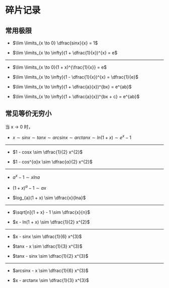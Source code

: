# 碎片记录

## 常用极限

- $\lim \limits_{x \to 0} \dfrac{sinx}{x} = 1$

- $\lim \limits_{x \to \infty}(1 + \dfrac{1}{x})^{x} = e$

---

- $\lim \limits_{x \to 0}(1 + x)^{\frac{1}{x}} = e$

- $\lim \limits_{x \to \infty}(1 - \dfrac{1}{x})^{x} = \dfrac{1}{e}$

- $\lim \limits_{x \to \infty}(1 + \dfrac{a}{x})^{bx} = e^{ab}$

- $\lim \limits_{x \to \infty}(1 + \dfrac{a}{x})^{bx + c} = e^{ab}$

## 常见等价无穷小

当 x → 0 时，

- $x \sim sinx \sim tanx \sim arcsinx \sim arctanx \sim ln(1 + x) \sim e^{x} - 1$ <Badge text="重点"/>

---

- $1 - cosx \sim \dfrac{1}{2} x^{2}$ <Badge text="重点"/>

- $1 - cos^{α}x \sim \dfrac{α}{2} x^{2}$

---

- $a^{x} - 1 \sim xlna$

- $(1 + x)^{a} - 1 \sim ax$ <Badge text="重点"/>

- $log_{a}(1 + x) \sim \dfrac{x}{lna}$

---

- $\sqrt[n]{1 + x} - 1 \sim \dfrac{x}{n}$

- $x - ln(1 + x) \sim \dfrac{1}{2} x^{2}$

---

- $x - sinx \sim \dfrac{1}{6} x^{3}$

- $tanx - x \sim \dfrac{1}{3} x^{3}$

- $tanx - sinx \sim \dfrac{1}{2} x^{3}$

---

- $arcsinx - x \sim \dfrac{1}{6} x^{3}$

- $x - arctanx \sim \dfrac{1}{3} x^{3}$
